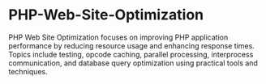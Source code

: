 # PHP-Web-Site-Optimization
PHP Web Site Optimization focuses on improving PHP application performance by reducing resource usage and enhancing response times. Topics include testing, opcode caching, parallel processing, interprocess communication, and database query optimization using practical tools and techniques.
